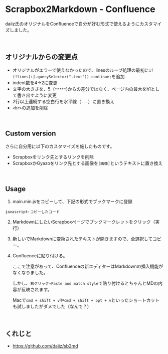 # Scrapbox2Markdown - Confluence

daiiz氏のオリジナルをConfluenceで自分が好む形式で使えるようにカスタマイズしました。

<br>

## オリジナルからの変更点
- オリジナルがエラーで使えなかったので、linesのループ処理の最初に`if (!lines[i].querySelector(".text")) continue;`を追加
- indent数を4->2に変更
- 文字の大きさを、5（`*****`)からの差分ではなく、ページ内の最大をh1として書き出すように変更
- 2行以上連続する空白行を水平線（`---`）に置き換え
- `<br>`の追加を削除

<br>

## Custom version

さらに自分用に以下のカスタマイズを施したものです。
- Scrapboxをリンク先とするリンクを削除
- ScrapboxかGyazoをリンク先とする画像を`[画像]`というテキストに置き換え

<br>

## Usage
1. main.min.jsをコピーして、下記の形式でブックマークに登録

```
javascript:コピーしたコード
```

2. MarkdownにしたいScrapboxページでブックマークレットをクリック（実行）

3. 新しいでMarkdownに変換されたテキストが開きますので、全選択してコピー。

4. Confluenceに貼り付ける。

    ここで注意があって、Confluenceの新エディターはMarkdownの挿入機能がなくなりました。

    しかし、`右クリック→Paste and match style`で貼り付けるとちゃんとMDの内容が反映されます。

    Macで`cmd + shift + v`や`cmd + shift + opt + v`といったショートカットも試しましたがダメでした（なんで？）

<br>

## くれじと

- https://github.com/daiiz/sb2md